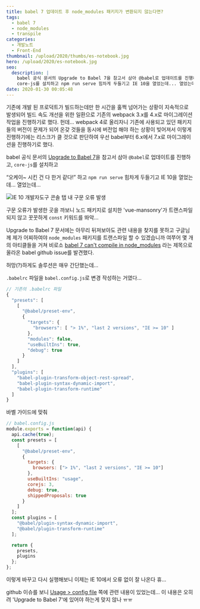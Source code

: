 ```yaml
---
title: babel 7 업데이트 후 node_modules 패키지가 변환되지 않는다면?
tags:
  - babel 7
  - node_modules
  - transpile
categories:
  - 개발노트
  - Front-End
thumbnail: /upload/2020/thumbs/es-notebook.jpg
hero: /upload/2020/es-notebook.jpg
seo:
  description: |
    babel 공식 문서의 Upgrade to Babel 7을 참고서 삼아 @babel로 업데이트를 진행하고,
    core-js를 설치하고 npm run serve 힘차게 두들기고 IE 10을 열었는데... 열었는데...
date: 2020-01-30 00:05:48
---
```



기존에 개발 된 프로덕트가 빌드하는데만 한 시간을 훌쩍 넘어가는 상황이 지속적으로 발생되어
빌드 속도 개선을 위한 일환으로 기존의 webpack 3.x를 4.x로 마이그레이션 작업을 진행하기로
했다. 헌데... webpack 4로 올리자니 기존에 사용되고 있던 패키지들의 버전이 문제가 되어
온갖 것들을 동시에 버전업 해야 하는 상황이 빚어져서 이렇게 진행하기에는 리스크가 클 것으로
판단하여 우선 babel부터 6.x에서 7.x로 마이그레이션을 진행하기로 했다.

babel 공식 문서의 [Upgrade to Babel 7](https://babeljs.io/docs/en/v7-migration)을
참고서 삼아 <code>@babel</code>로 업데이트를 진행하고, `core-js`를 설치하고

<q>오케이~ 시킨 건 다 한거 같다!</q> 하고 <code class="language-bash">npm run serve</code> 힘차게 두들기고
IE 10을 열었는데... 열었는데...

![IE 10 개발자도구 콘솔 탭 내 구문 오류 발생](/upload/2020/ie10-error.gif)

구문 오류가 발생한 곳을 까보니 노드 패키지로 설치한 'vue-mansonry'가 트랜스파일되지 않고
꿋꿋하게 <code>const</code> 키워드를 똬악...

Upgrade to Babel 7 문서에는 아무리 뒤져보아도 관련 내용을 찾지를 못하고 구글님께
제가 어찌하여야 <code>node_modules</code> 패키지를 트랜스파일 할 수 있겠습니까 여쭈어
몇 개의 아티클들을 거쳐 비로소
[babel 7 can't compile in node_modules](https://github.com/babel/babel/issues/8672)
라는 제목으로 올라온 babel github issue를 발견했다.

허망(?)하게도 솔루션은 매우 간단했는데...

<code>.babelrc</code> 파일을 <code>babel.config.js</code>로 변경 작성하는 거였다...

```javascript
// 기존의 .babelrc 파일
{
  "presets": [
    [
      "@babel/preset-env",
      {
        "targets": {
          "browsers": [ "> 1%", "last 2 versions", "IE >= 10" ]
        },
        "modules": false,
        "useBuiltIns": true,
        "debug": true
      }
    ]
  ],
  "plugins": [
    "babel-plugin-transform-object-rest-spread",
    "babel-plugin-syntax-dynamic-import",
    "babel-plugin-transform-runtime"
  ]
}
```

바벨 가이드에 맞춰

```javascript
// babel.config.js
module.exports = function(api) {
  api.cache(true);
  const presets = [
    [
      "@babel/preset-env",
      {
        targets: {
          browsers: ["> 1%", "last 2 versions", "IE >= 10"]
        },
        useBuiltIns: "usage",
        corejs: 3,
        debug: true,
        shippedProposals: true
      }
    ]
  ];
  const plugins = [
    "@babel/plugin-syntax-dynamic-import",
    "@babel/plugin-transform-runtime"
  ];

  return {
    presets,
    plugins
  };
};
```

이렇게 바꾸고 다시 실행해보니 이제는 IE 10에서 오류 없이 잘 나온다 휴...

github 이슈를 보니 [Usage &gt; config file](https://babeljs.io/docs/en/config-files#6x-vs-7x-babelrc-loading)
쪽에 관련 내용이 있었는데...
이 내용은 오히려 'Upgrade to Babel 7'에 있어야 하는게 맞지 않나 ㅠㅠ
